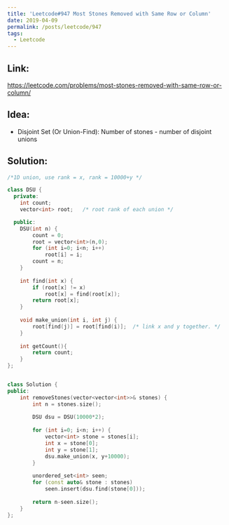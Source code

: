 ```yaml
---
title: 'Leetcode#947 Most Stones Removed with Same Row or Column'
date: 2019-04-09
permalink: /posts/leetcode/947
tags:
  - Leetcode
---
```

## Link: ##
https://leetcode.com/problems/most-stones-removed-with-same-row-or-column/

## Idea: ##
- Disjoint Set (Or Union-Find): Number of stones - number of disjoint unions

## Solution: ##
```cpp
/*1D union, use rank = x, rank = 10000+y */ 

class DSU {
  private:
    int count;
    vector<int> root;   /* root rank of each union */

  public:
    DSU(int n) {
        count = 0;
        root = vector<int>(n,0);
        for (int i=0; i<n; i++)
            root[i] = i;
        count = n;
    }
    
    int find(int x) {
        if (root[x] != x) 
            root[x] = find(root[x]);
        return root[x];
    }
    
    void make_union(int i, int j) {
        root[find(j)] = root[find(i)];  /* link x and y together. */
    }
    
    int getCount(){
        return count;
    }
};


class Solution {
public:
    int removeStones(vector<vector<int>>& stones) {
        int n = stones.size();
        
        DSU dsu = DSU(10000*2);
        
        for (int i=0; i<n; i++) {
            vector<int> stone = stones[i];
            int x = stone[0];
            int y = stone[1];
            dsu.make_union(x, y+10000);
        }
    
        unordered_set<int> seen;
        for (const auto& stone : stones)
            seen.insert(dsu.find(stone[0]));
        
        return n-seen.size();
    }
};
```
